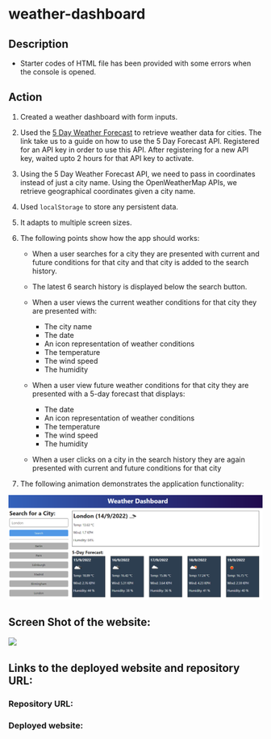 # weather-dashboard

## Description

* Starter codes of HTML file has been provided with some errors when the console is opened.



## Action

1. Created a weather dashboard with form inputs.

2. Used the [5 Day Weather Forecast](https://openweathermap.org/forecast5) to retrieve weather data for cities. The link take us to a guide on how to use the 5 Day Forecast API. Registered for an API key in order to use this API. After registering for a new API key, waited upto 2 hours for that API key to activate.

3. Using the 5 Day Weather Forecast API, we need to pass in coordinates instead of just a city name. Using the OpenWeatherMap APIs, we retrieve geographical coordinates given a city name.

4. Used `localStorage` to store any persistent data.

5. It adapts to multiple screen sizes.

6. The following points show how the app should works:
    * When a user searches for a city they are presented with current and future conditions for that city and that city is added to the search history.

    * The latest 6 search history is displayed below the search button.

    * When a user views the current weather conditions for that city they are presented with:
        * The city name
        * The date
        * An icon representation of weather conditions
        * The temperature
        * The wind speed
        * The humidity
        

    * When a user view future weather conditions for that city they are presented with a 5-day forecast that displays:
        * The date
        * An icon representation of weather conditions
        * The temperature
        * The wind speed
        * The humidity
  
    * When a user clicks on a city in the search history they are again presented with current and future conditions for that city

7. The following animation demonstrates the application functionality:

![A user types a city name and clicks on search buttons to display 5-day weather forecast.](./images/10-server-side-apis-challenge-demo.png)



## Screen Shot of the website:
  ![](images/weather-dashboard.png)



## Links to the deployed website and repository URL:

### Repository URL: 

### Deployed website: 